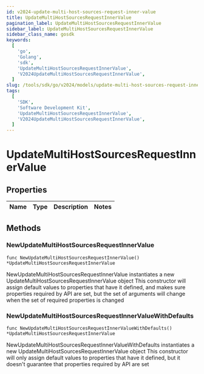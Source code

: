 ```yaml
---
id: v2024-update-multi-host-sources-request-inner-value
title: UpdateMultiHostSourcesRequestInnerValue
pagination_label: UpdateMultiHostSourcesRequestInnerValue
sidebar_label: UpdateMultiHostSourcesRequestInnerValue
sidebar_class_name: gosdk
keywords:
  [
    'go',
    'Golang',
    'sdk',
    'UpdateMultiHostSourcesRequestInnerValue',
    'V2024UpdateMultiHostSourcesRequestInnerValue',
  ]
slug: /tools/sdk/go/v2024/models/update-multi-host-sources-request-inner-value
tags:
  [
    'SDK',
    'Software Development Kit',
    'UpdateMultiHostSourcesRequestInnerValue',
    'V2024UpdateMultiHostSourcesRequestInnerValue',
  ]
---
```


# UpdateMultiHostSourcesRequestInnerValue

## Properties

| Name | Type | Description | Notes |
| ---- | ---- | ----------- | ----- |

## Methods

### NewUpdateMultiHostSourcesRequestInnerValue

`func NewUpdateMultiHostSourcesRequestInnerValue() *UpdateMultiHostSourcesRequestInnerValue`

NewUpdateMultiHostSourcesRequestInnerValue instantiates a new UpdateMultiHostSourcesRequestInnerValue object This constructor will assign default values to properties that have it defined, and makes sure properties required by API are set, but the set of arguments will change when the set of required properties is changed

### NewUpdateMultiHostSourcesRequestInnerValueWithDefaults

`func NewUpdateMultiHostSourcesRequestInnerValueWithDefaults() *UpdateMultiHostSourcesRequestInnerValue`

NewUpdateMultiHostSourcesRequestInnerValueWithDefaults instantiates a new UpdateMultiHostSourcesRequestInnerValue object This constructor will only assign default values to properties that have it defined, but it doesn't guarantee that properties required by API are set
